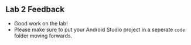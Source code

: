 ## Lab 2 Feedback

- Good work on the lab!
- Please make sure to put your Android Studio project in a seperate `code` folder moving forwards.
